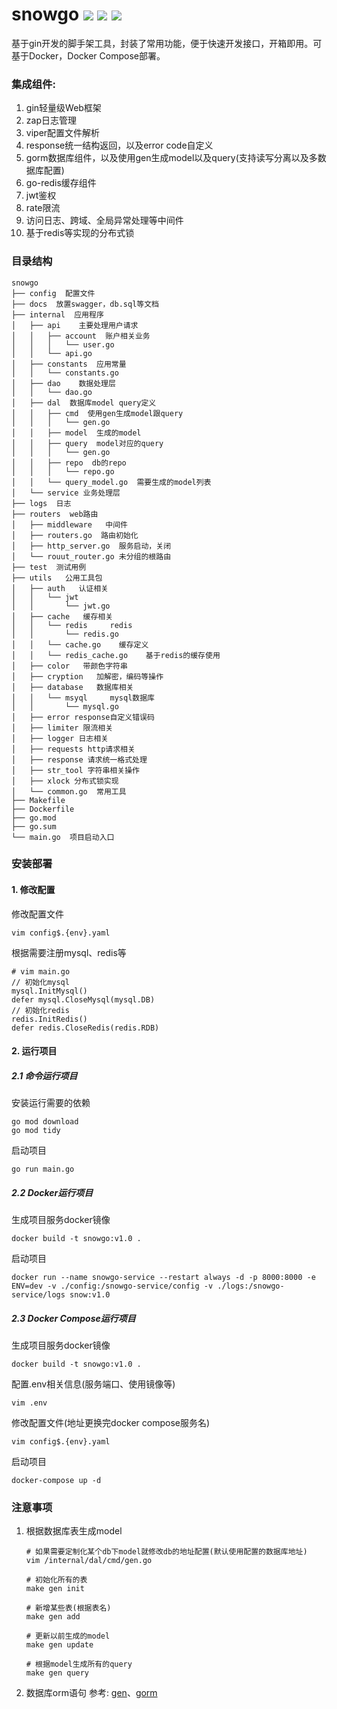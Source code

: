 # snowgo <img src="https://img.shields.io/badge/golang-1.22-blue"/> <img src="https://img.shields.io/badge/gin-1.10.0-green"/> <img src="https://img.shields.io/badge/gorm-1.25.10-red"/>
基于gin开发的脚手架工具，封装了常用功能，便于快速开发接口，开箱即用。可基于Docker，Docker Compose部署。

### 集成组件:
1. gin轻量级Web框架
2. zap日志管理
3. viper配置文件解析
4. response统一结构返回，以及error code自定义
5. gorm数据库组件，以及使用gen生成model以及query(支持读写分离以及多数据库配置)
6. go-redis缓存组件
7. jwt鉴权
8. rate限流
9. 访问日志、跨域、全局异常处理等中间件
10. 基于redis等实现的分布式锁

### 目录结构
```
snowgo
├── config  配置文件
├── docs  放置swagger，db.sql等文档
├── internal  应用程序
│   ├── api    主要处理用户请求
│   │   ├── account  账户相关业务
│   │   │   └── user.go
│   │   └── api.go
│   ├── constants  应用常量
│   │   └── constants.go
│   ├── dao    数据处理层
│   │   └── dao.go
│   ├── dal  数据库model query定义
│   │   ├── cmd  使用gen生成model跟query
│   │   │   └── gen.go
│   │   ├── model  生成的model
│   │   ├── query  model对应的query
│   │   │   └── gen.go
│   │   ├── repo  db的repo
│   │   │   └── repo.go
│   │   └── query_model.go  需要生成的model列表
│   └── service 业务处理层
├── logs  日志
├── routers  web路由
│   ├── middleware   中间件
│   ├── routers.go  路由初始化
│   ├── http_server.go  服务启动，关闭
│   └── rouut_router.go 未分组的根路由
├── test  测试用例
├── utils   公用工具包
│   ├── auth   认证相关
│   │   └── jwt
│   │       └── jwt.go
│   ├── cache   缓存相关
│   │   └── redis     redis
│   │       └── redis.go
│   │   └── cache.go    缓存定义
│   │   └── redis_cache.go    基于redis的缓存使用
│   ├── color   带颜色字符串
│   ├── cryption   加解密，编码等操作
│   ├── database   数据库相关
│   │   └── msyql     mysql数据库
│   │       └── mysql.go     
│   ├── error response自定义错误码  
│   ├── limiter 限流相关  
│   ├── logger 日志相关  
│   ├── requests http请求相关
│   ├── response 请求统一格式处理
│   ├── str_tool 字符串相关操作
│   ├── xlock 分布式锁实现
│   └── common.go  常用工具
├── Makefile
├── Dockerfile
├── go.mod
├── go.sum
└── main.go  项目启动入口

```

### 安装部署
#### 1. 修改配置
修改配置文件
```shell
vim config$.{env}.yaml
```
根据需要注册mysql、redis等
```
# vim main.go
// 初始化mysql
mysql.InitMysql()
defer mysql.CloseMysql(mysql.DB)
// 初始化redis
redis.InitRedis()
defer redis.CloseRedis(redis.RDB)
```
#### 2. 运行项目
##### 2.1 命令运行项目
安装运行需要的依赖
```shell
go mod download
go mod tidy
```
启动项目
```shell
go run main.go
```

##### 2.2 Docker运行项目
生成项目服务docker镜像
```shell
docker build -t snowgo:v1.0 .
```
启动项目
```shell
docker run --name snowgo-service --restart always -d -p 8000:8000 -e ENV=dev -v ./config:/snowgo-service/config -v ./logs:/snowgo-service/logs snow:v1.0
```

##### 2.3 Docker Compose运行项目
生成项目服务docker镜像
```shell
docker build -t snowgo:v1.0 .
```
配置.env相关信息(服务端口、使用镜像等)
```shell
vim .env
```
修改配置文件(地址更换完docker compose服务名)
```shell
vim config$.{env}.yaml
```
启动项目
```shell
docker-compose up -d
```

### 注意事项
1. 根据数据库表生成model
    ```
    # 如果需要定制化某个db下model就修改db的地址配置(默认使用配置的数据库地址)
    vim /internal/dal/cmd/gen.go
   
    # 初始化所有的表
    make gen init
   
    # 新增某些表(根据表名)
    make gen add
   
    # 更新以前生成的model
    make gen update
   
    # 根据model生成所有的query
    make gen query
    ```
2. 数据库orm语句
    参考: [gen](https://gorm.io/zh_CN/gen/dao.html)、[gorm](https://gorm.io/zh_CN/docs/)
